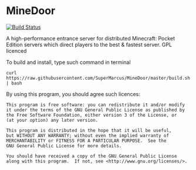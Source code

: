 # MineDoor

[![Build Status](https://travis-ci.org/SuperMarcus/MineDoor.svg)](https://travis-ci.org/SuperMarcus/MineDoor)

A high-performance entrance server for distributed Minecraft: Pocket Edition servers which direct players to the best & fastest server. GPL licenced

To build and install, type such command in terminal

```curl https://raw.githubusercontent.com/SuperMarcus/MineDoor/master/build.sh | bash```

By using this program, you should agree such licences:

```
This program is free software: you can redistribute it and/or modify
it under the terms of the GNU General Public License as published by
the Free Software Foundation, either version 3 of the License, or
(at your option) any later version.

This program is distributed in the hope that it will be useful,
but WITHOUT ANY WARRANTY; without even the implied warranty of
MERCHANTABILITY or FITNESS FOR A PARTICULAR PURPOSE.  See the
GNU General Public License for more details.

You should have received a copy of the GNU General Public License
along with this program.  If not, see <http://www.gnu.org/licenses/>.
```